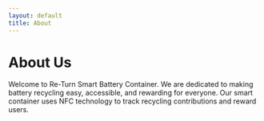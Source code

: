 ```yaml
---
layout: default
title: About
---
```


# About Us

Welcome to Re-Turn Smart Battery Container. We are dedicated to making battery recycling easy, accessible, and rewarding for everyone. Our smart container uses NFC technology to track recycling contributions and reward users.

